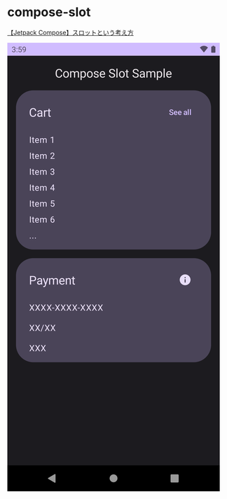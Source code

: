 # compose-slot

[【Jetpack Compose】スロットという考え方](https://qiita.com/maxfie1d/private/6d6ae80338e03bd1dad1)

![Screenshot](./art/Screenshot.png)
